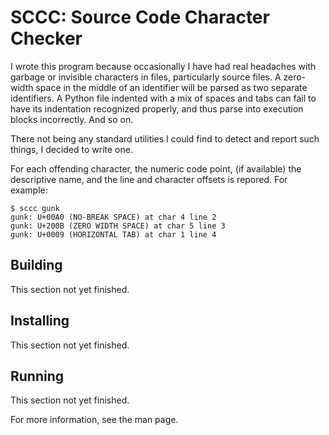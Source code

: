 SCCC: Source Code Character Checker
===================================

I wrote this program because occasionally I have had real headaches with
garbage or invisible characters in files, particularly source files. A
zero-width space in the middle of an identifier will be parsed as two
separate identifiers. A Python file indented with a mix of spaces and
tabs can fail to have its indentation recognized properly, and thus
parse into execution blocks incorrectly. And so on.

There not being any standard utilities I could find to detect and report
such things, I decided to write one.

For each offending character, the numeric code point, (if available) the
descriptive name, and the line and character offsets is repored. For
example:

    $ sccc gunk
    gunk: U+00A0 (NO-BREAK SPACE) at char 4 line 2
    gunk: U+200B (ZERO WIDTH SPACE) at char 5 line 3
    gunk: U+0009 (HORIZONTAL TAB) at char 1 line 4

Building
--------

This section not yet finished.

Installing
----------

This section not yet finished.

Running
-------

This section not yet finished.

For more information, see the man page.
